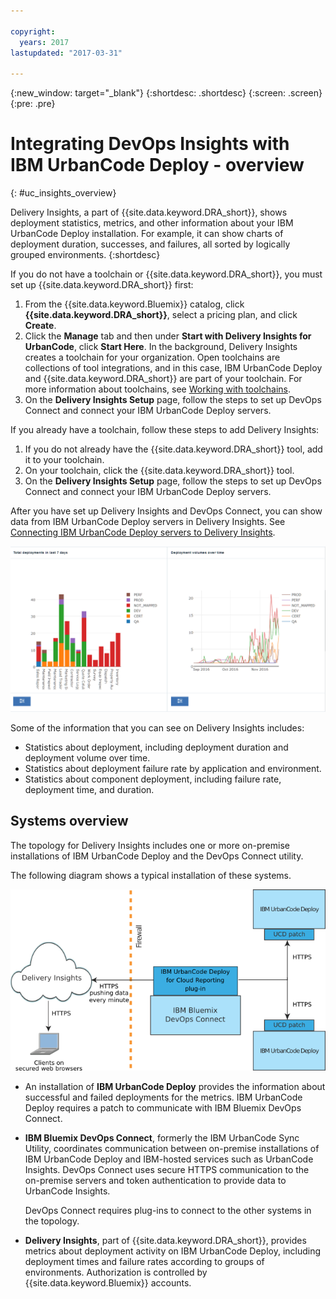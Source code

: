 ```yaml
---

copyright:
  years: 2017
lastupdated: "2017-03-31"

---
```


{:new_window: target="_blank"}
{:shortdesc: .shortdesc}
{:screen: .screen}
{:pre: .pre}

# Integrating DevOps Insights with IBM UrbanCode Deploy - overview
{: #uc_insights_overview}

Delivery Insights, a part of {{site.data.keyword.DRA_short}}, shows deployment statistics, metrics, and other information about your IBM UrbanCode Deploy installation. For example, it can show charts of deployment duration, successes, and failures, all sorted by logically grouped environments.
{:shortdesc}

If you do not have a toolchain or {{site.data.keyword.DRA_short}}, you must set up {{site.data.keyword.DRA_short}} first:
1. From the {{site.data.keyword.Bluemix}} catalog, click **{{site.data.keyword.DRA_short}}**, select a pricing plan, and click **Create**.
1. Click the **Manage** tab and then under **Start with Delivery Insights for UrbanCode**, click **Start Here**. In the background, Delivery Insights creates a toolchain for your organization. Open toolchains are collections of tool integrations, and in this case, IBM UrbanCode Deploy and {{site.data.keyword.DRA_short}} are part of your toolchain. For more information about toolchains, see [Working with toolchains](../ContinuousDelivery/toolchains_working.html).
1. On the **Delivery Insights Setup** page, follow the steps to set up DevOps Connect and connect your IBM UrbanCode Deploy servers.
<!--  1. Set up a system to run DevOps Connect. See [prerequisites](uc_insights_prereqs.html).
  1. Download DevOps Connect, which is provided in a runnable JAR file.
  1. Copy the script from the **Delivery Insights Setup** page and run it. This command starts DevOps Connect with a token that allows it to connect to your organization on {{site.data.keyword.Bluemix}}.
  1. Connect your IBM UrbanCode Deploy servers to DevOps connect. See [Connecting IBM UrbanCode Deploy servers to Delivery Insights](uc_insights_connect_ucd.html). -->


If you already have a toolchain, follow these steps to add Delivery Insights:
1. If you do not already have the {{site.data.keyword.DRA_short}} tool, add it to your toolchain.
1. On your toolchain, click the {{site.data.keyword.DRA_short}} tool.
1. On the **Delivery Insights Setup** page, follow the steps to set up DevOps Connect and connect your IBM UrbanCode Deploy servers.

After you have set up Delivery Insights and DevOps Connect, you can show data from IBM UrbanCode Deploy servers in Delivery Insights. See [Connecting IBM UrbanCode Deploy servers to Delivery Insights](uc_insights_connect_ucd.html).

<!-- 
For questions or issues, see the [questions forum](https://developer.ibm.com/answers/?community=urbancode).
--> 

![Two charts from UrbanCode Insights demo data](images/uc_insights_demo_data.gif)

Some of the information that you can see on Delivery Insights includes:

- Statistics about deployment, including deployment duration and deployment volume over time.
- Statistics about deployment failure rate by application and environment.
- Statistics about component deployment, including failure rate, deployment time, and duration.

## Systems overview

The topology for Delivery Insights includes one or more on-premise installations of IBM UrbanCode Deploy <!-- (and optionally IBM UrbanCode Release) --> and the DevOps Connect utility.

The following diagram shows a typical installation of these systems.

![Overview topology for UrbanCode Insights, including customer on-premise systems and IBM Cloud Services](images/uc_insights_overview_topology_multi_ucd.png)

- An installation of **IBM UrbanCode Deploy** provides the information about successful and failed deployments for the metrics. IBM UrbanCode Deploy requires a patch to communicate with IBM Bluemix DevOps Connect.

<!--
- **IBM UrbanCode Release** is an optional part of the topology. You can use the environment mappings in IBM UrbanCode Release to set logical environments for reports.

-->

- **IBM Bluemix DevOps Connect**, formerly the IBM UrbanCode Sync Utility, coordinates communication between on-premise installations of IBM UrbanCode Deploy <!-- and IBM UrbanCode Release --> and IBM-hosted services such as UrbanCode Insights. DevOps Connect uses secure HTTPS communication to the on-premise servers and token authentication to provide data to UrbanCode Insights.

  DevOps Connect requires plug-ins to connect to the other systems in the topology.

- **Delivery Insights**, part of {{site.data.keyword.DRA_short}}, provides metrics about deployment activity on IBM UrbanCode Deploy, including deployment times and failure rates according to groups of environments. Authorization is controlled by {{site.data.keyword.Bluemix}} accounts.
